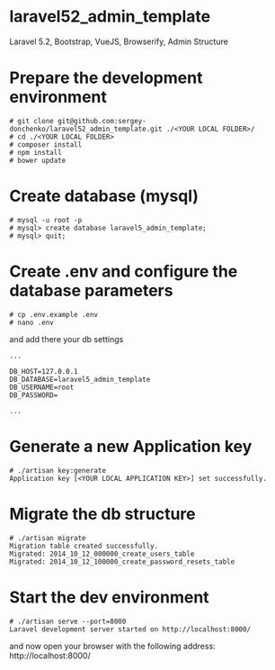 # laravel52_admin_template
Laravel 5.2, Bootstrap, VueJS, Browserify, Admin Structure

# Prepare the development environment
```shell
# git clone git@github.com:sergey-donchenko/laravel52_admin_template.git ./<YOUR LOCAL FOLDER>/
# cd ./<YOUR LOCAL FOLDER>
# composer install
# npm install
# bower update
```
# Create database (mysql)
```shell
# mysql -u root -p
# mysql> create database laravel5_admin_template;
# mysql> quit;
```

# Create .env and configure the database parameters
```shell
# cp .env.example .env
# nano .env
```

and add there your db settings
```shell
...

DB_HOST=127.0.0.1
DB_DATABASE=laravel5_admin_template
DB_USERNAME=root     
DB_PASSWORD=      

...
```
# Generate a new Application key
```shell
# ./artisan key:generate
Application key [<YOUR LOCAL APPLICATION KEY>] set successfully.
```

# Migrate the db structure
```shell
# ./artisan migrate
Migration table created successfully.
Migrated: 2014_10_12_000000_create_users_table
Migrated: 2014_10_12_100000_create_password_resets_table
```

# Start the dev environment
```shell
# ./artisan serve --port=8000
Laravel development server started on http://localhost:8000/
```

and now open your browser with the following address: http://localhost:8000/


